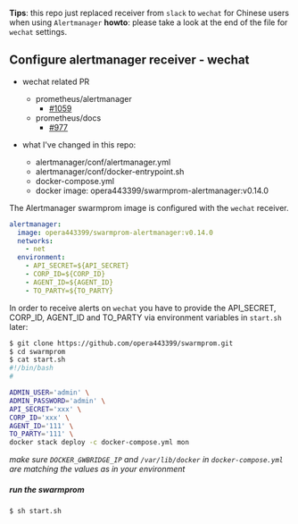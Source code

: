 **Tips**: this repo just replaced receiver from `slack` to `wechat` for Chinese users when using `Alertmanager`
**howto**: please take a look at the end of the file for `wechat` settings.

## Configure alertmanager receiver - wechat

* wechat related PR
  - prometheus/alertmanager
    - [#1059](https://github.com/prometheus/alertmanager/pull/1059)
  - prometheus/docs
    - [#977](https://github.com/prometheus/docs/pull/977)

* what I've changed in this repo:
  - alertmanager/conf/alertmanager.yml
  - alertmanager/conf/docker-entrypoint.sh
  - docker-compose.yml
  - docker image: opera443399/swarmprom-alertmanager:v0.14.0

The Alertmanager swarmprom image is configured with the `wechat` receiver.

```yaml
alertmanager:
  image: opera443399/swarmprom-alertmanager:v0.14.0
  networks:
    - net
  environment:
    - API_SECRET=${API_SECRET}
    - CORP_ID=${CORP_ID}
    - AGENT_ID=${AGENT_ID}
    - TO_PARTY=${TO_PARTY}

```

In order to receive alerts on `wechat` you have to provide the API_SECRET,
CORP_ID, AGENT_ID and TO_PARTY via environment variables in `start.sh` later:

```bash
$ git clone https://github.com/opera443399/swarmprom.git
$ cd swarmprom
$ cat start.sh
#!/bin/bash
#

ADMIN_USER='admin' \
ADMIN_PASSWORD='admin' \
API_SECRET='xxx' \
CORP_ID='xxx' \
AGENT_ID='111' \
TO_PARTY='111' \
docker stack deploy -c docker-compose.yml mon

```

*make sure `DOCKER_GWBRIDGE_IP` and `/var/lib/docker` in `docker-compose.yml` are matching the values as in your environment*
##### run the swarmprom
```bash
$ sh start.sh

```

